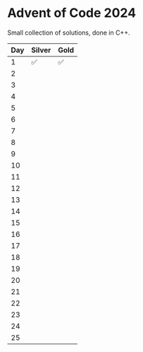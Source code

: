 # Advent of Code 2024

Small collection of solutions, done in C++.

| Day |       Silver       |        Gold        |
|-----|--------------------|--------------------|
|   1 | :white_check_mark: | :white_check_mark: |
|   2 |                    |                    |
|   3 |                    |                    |
|   4 |                    |                    |
|   5 |                    |                    |
|   6 |                    |                    |
|   7 |                    |                    |
|   8 |                    |                    |
|   9 |                    |                    |
|  10 |                    |                    |
|  11 |                    |                    |
|  12 |                    |                    |
|  13 |                    |                    |
|  14 |                    |                    |
|  15 |                    |                    |
|  16 |                    |                    |
|  17 |                    |                    |
|  18 |                    |                    |
|  19 |                    |                    |
|  20 |                    |                    |
|  21 |                    |                    |
|  22 |                    |                    |
|  23 |                    |                    |
|  24 |                    |                    |
|  25 |                    |                    |
